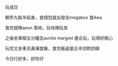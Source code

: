 玩成日

朝早九點半起身，食個包就出發去megabox 食ikea

食完就喺aeon 落地，玩咗陣玩具

之後坐車瞓五分鐘去auntie margret 屋企玩，玩得好開心

玩完又坐車去黃埔食飯，食完飯返屋企沖涼飲奶瞓

今日行好多，好叻仔
